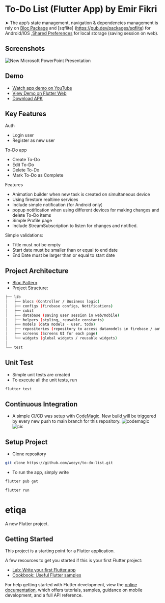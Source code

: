 
# To-Do List (Flutter App) by Emir Fikri

➤ The app’s state management, navigation & dependencies management is rely on [Bloc Package](https://pub.dev/packages/bloc) and [sqflite] (https://pub.dev/packages/sqflite) for Android/IOS ,[Shared Preferences](https://pub.dev/packages/shared_preferences) for local storage (saving session on web).


## Screenshots

![New Microsoft PowerPoint Presentation](https://user-images.githubusercontent.com/76787324/204736264-1e0c84d9-5fa0-46da-81ec-3c273b2cf78f.jpg)


## Demo

- [Watch app demo on YouTube](https://youtu.be/kiAgfeQr6EQ)
- [View Demo on Flutter Web](https://etiqa-todo-list.web.app/#/list)
- [Download APK](https://api.codemagic.io/artifacts/e1c01c6b-c234-4e2b-b082-213f8c237a70/3149b754-ad6b-4b63-a857-e4f38683660b/app-release.apk)


## Key Features
Auth
 - Login user
 - Register as new user

To-Do app
 - Create To-Do
 - Edit To-Do
 - Delete To-Do
 - Mark To-Do as Complete 

Features 
 - Animation builder when new task is created on simultaneous device
 - Using firestore realtime services
 - Include simple notification (for Android only)
 - popup notification when using different devices 
    for making changes and delete To-Do items
 - Simple Profile page
 - Include StreamSubscription to listen for changes and notified.    

Simple validations:
- Title must not be empty
- Start date must be smaller than or equal to end date
- End Date must be larger than or equal to start date
 


## Project Architecture
- [Bloc Pattern](https://github.com/felangel/bloc/tree/master/examples)
- Project Structure:
```bash
├── lib
│   ├── blocs (Controller / Business logic)
│   ├── configs (firebase configs, Notifications)
│   ├── cubit 
│   ├── database (saving user session in web/mobile)
│   ├── helpers (styling, reusable constants)
│   ├── models (data models - user, todo)
│   ├── repositories (repository to access datamodels in firebase / auth)
│   ├── screens (Screens UI for each page)
│   └── widgets (global widgets / reusable widgets)
│     
└── test
```
## Unit Test

- Simple unit tests are created
- To execute all the unit tests, run
```bash
flutter test   
```
## Continuous Integration
- A simple CI/CD was setup with [CodeMagic](https://codemagic.io). New build will be triggered by every new push to main branch for this repository. 
![codemagic](https://user-images.githubusercontent.com/76787324/204745635-39feb15a-03b4-4dd8-9797-e1d240d373d5.png)
![cic](https://user-images.githubusercontent.com/76787324/204739065-321debef-73af-4d76-81de-2e331ad02c93.png)



## Setup Project
- Clone repository
```bash
git clone https://github.com/weeyc/to-do-list.git  
```

- To run the app, simply write
```bash
flutter pub get  
```
```bash
flutter run 
```
# etiqa

A new Flutter project.

## Getting Started

This project is a starting point for a Flutter application.

A few resources to get you started if this is your first Flutter project:

- [Lab: Write your first Flutter app](https://docs.flutter.dev/get-started/codelab)
- [Cookbook: Useful Flutter samples](https://docs.flutter.dev/cookbook)

For help getting started with Flutter development, view the
[online documentation](https://docs.flutter.dev/), which offers tutorials,
samples, guidance on mobile development, and a full API reference.
